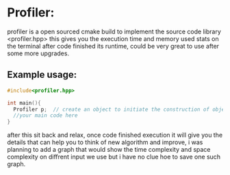 # Profiler:
 profiler is a open sourced cmake build to implement the source code library <profiler.hpp>
 this gives you the execution time and memory used stats on the terminal after code finished its runtime, could be very great to use after some more upgrades.
 ## Example usage:
 ```cpp
 #include<profiler.hpp>

 int main(){
   Profiler p;  // create an object to initiate the construction of object and be implemented.
   //your main code here
}
```
after this sit back and relax, once code finished execution it will give you the details that can help you to think of new algorithm and improve, i was planning to add a graph that would show the time complexity and space complexity on 
diffrent input we use but i have no clue hoe to save one such graph.
